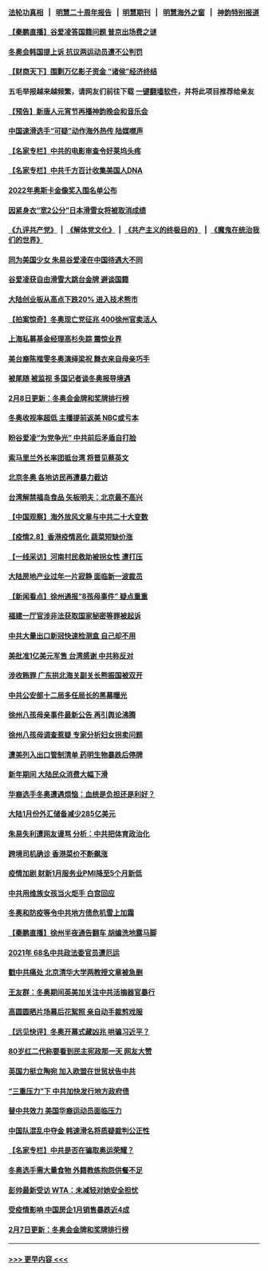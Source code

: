 #### [法轮功真相](https://github.com/gfw-breaker/truth/blob/master/README.md?t=0) &nbsp;&nbsp;|&nbsp;&nbsp; [明慧二十周年报告](https://github.com/gfw-breaker/mh-reports/blob/master/README.md?t=0) &nbsp;&nbsp;|&nbsp;&nbsp;[明慧期刊](https://github.com/gfw-breaker/mh-qikan) &nbsp;&nbsp;|&nbsp;&nbsp; [明慧海外之窗](https://github.com/gfw-breaker/mh-news/blob/master/README.md?t=0) &nbsp;&nbsp;|&nbsp;&nbsp; [神韵特别报道](https://github.com/gfw-breaker/mh-news/blob/master/shenyun.md?t=0)
#### [【秦鹏直播】谷爱凌答国籍问题 普京出场费之谜](../pages/nsc413/n13564137.md?t=02091001) 
#### [冬奥会韩国提上诉 抗议两运动员遭不公判罚](../pages/nsc413/n13564018.md?t=02091001) 
#### [【财商天下】围剿万亿影子资金 “诸侯”经济终结](../pages/nsc413/n13563588.md?t=02091001) 
#### 五毛举报越来越频繁，请网友们前往下载 [一键翻墙软件](https://github.com/gfw-breaker/ssr-accounts)，并将此项目推荐给亲友
#### [【预告】新唐人元宵节再播神韵晚会和音乐会](../pages/nsc413/n13561808.md?t=02091001) 
#### [中国速滑选手“可疑”动作海外热传 陆媒噤声](../pages/nsc413/n13563836.md?t=02091001) 
#### [【名家专栏】中共的电影审查令好莱坞头疼](../pages/nsc413/n13563184.md?t=02091001) 
#### [【名家专栏】中共千方百计收集美国人DNA](../pages/nsc413/n13563175.md?t=02091001) 
#### [2022年奥斯卡金像奖入围名单公布](../pages/nsc413/n13563708.md?t=02091001) 
#### [因紧身衣“宽2公分”日本滑雪女将被取消成绩](../pages/nsc413/n13563760.md?t=02091001) 
#### [《九评共产党》](https://github.com/begood0513/9ping.md/blob/master/README.md) &nbsp;|&nbsp; [《解体党文化》](../../../../jtdwh.md/blob/master/README.md)  &nbsp;|&nbsp; [《共产主义的终极目的》](../../../../gczydzjmd.md/blob/master/README.md) &nbsp;|&nbsp; [《魔鬼在统治我们的世界》](../../../../mgztzwmdsj.md/blob/master/README.md) 
#### [同为美国少女 朱易谷爱凌在中国待遇大不同](../pages/nsc413/n13563654.md?t=02091001) 
#### [谷爱凌获自由滑雪大跳台金牌 避谈国籍](../pages/nsc413/n13563366.md?t=02091001) 
#### [大陆创业板从高点下跌20% 进入技术熊市](../pages/nsc413/n13562682.md?t=02091001) 
#### [【拍案惊奇】冬奥现亡党征兆 400徐州官卖活人](../pages/nsc413/n13563311.md?t=02091001) 
#### [上海私募基金经理高杉失踪 震惊业界](../pages/nsc413/n13562774.md?t=02091001) 
#### [美台裔陈楷雯冬奥演绎梁祝 舞衣来自母亲巧手](../pages/nsc413/n13563627.md?t=02091001) 
#### [被尾随 被监视 多国记者谈冬奥报导境遇](../pages/nsc413/n13563606.md?t=02091001) 
#### [2月8日更新：冬奥会金牌和奖牌排行榜](../pages/nsc413/n13563137.md?t=02091001) 
#### [冬奥收视率超低 主播提前返美 NBC或亏本](../pages/nsc413/n13563491.md?t=02091001) 
#### [盼谷爱凌“为党争光” 中共前后矛盾自打脸](../pages/nsc413/n13563574.md?t=02091001) 
#### [索马里兰外长率团抵台湾 将晋见蔡英文](../pages/nsc413/n13563287.md?t=02091001) 
#### [北京冬奥 各地访民再遭暴力截访](../pages/nsc413/n13563418.md?t=02091001) 
#### [台湾解禁福岛食品 矢板明夫：北京最不高兴](../pages/nsc413/n13562725.md?t=02091001) 
#### [【中国观察】海外放风文章与中共二十大变数](../pages/nsc413/n13563206.md?t=02091001) 
#### [【疫情2.8】香港疫情恶化 蔬菜短缺价涨](../pages/nsc413/n13562599.md?t=02091001) 
#### [【一线采访】河南村民救助被拐女性 遭打压](../pages/nsc413/n13563256.md?t=02091001) 
#### [大陆房地产业过年一片寂静 面临新一波裁员](../pages/nsc413/n13563046.md?t=02091001) 
#### [【新闻看点】徐州通报“8孩母事件” 疑点重重](../pages/nsc413/n13561277.md?t=02091001) 
#### [福建一厅官涉非法获取国家秘密等罪被起诉](../pages/nsc413/n13562946.md?t=02091001) 
#### [中共大量出口新冠快速检测盒 自己却不用](../pages/nsc413/n13562804.md?t=02091001) 
#### [美批准1亿美元军售 台湾感谢 中共称反对](../pages/nsc413/n13562933.md?t=02091001) 
#### [涉收贿罪 广东拱北海关副关长熊振国被双开](../pages/nsc413/n13562885.md?t=02091001) 
#### [中共公安部十二局多任局长的黑幕曝光](../pages/nsc413/n13562630.md?t=02091001) 
#### [徐州八孩母亲事件最新公告 再引舆论沸腾](../pages/nsc413/n13562501.md?t=02091001) 
#### [徐州八孩母调查惹疑 专家分析妇女拐卖问题](../pages/nsc413/n13562102.md?t=02091001) 
#### [遭美列入出口管制清单 药明生物暴跌后停牌](../pages/nsc413/n13562604.md?t=02091001) 
#### [新年期间 大陆民众消费大幅下滑](../pages/nsc413/n13562524.md?t=02091001) 
#### [华裔选手冬奥遭遇烦恼：血统是负担还是利好？](../pages/nsc413/n13562184.md?t=02091001) 
#### [大陆1月份外汇储备减少285亿美元](../pages/nsc413/n13562497.md?t=02091001) 
#### [朱易失利遭网友谩骂 分析：中共把体育政治化](../pages/nsc413/n13562199.md?t=02091001) 
#### [跨境司机确诊 香港菜价不断飙涨](../pages/nsc413/n13562096.md?t=02091001) 
#### [疫情加剧 财新1月服务业PMI降至5个月新低](../pages/nsc413/n13561797.md?t=02091001) 
#### [中共用维族女孩当火炬手 白宫回应](../pages/nsc413/n13561822.md?t=02091001) 
#### [冬奥和防疫等令中共地方债危机雪上加霜](../pages/nsc413/n13561527.md?t=02091001) 
#### [【秦鹏直播】徐州半夜通告翻车 胡编洗地露马脚](../pages/nsc413/n13561672.md?t=02091001) 
#### [2021年 68名中共政法委官员遭厄运](../pages/nsc413/n13560724.md?t=02091001) 
#### [戳中共痛处 北京清华大学两教授文章被急删](../pages/nsc413/n13561873.md?t=02091001) 
#### [王友群：冬奥期间英美加关注中共活摘器官暴行](../pages/nsc413/n13561171.md?t=02091001) 
#### [高圆圆晒片场幕后花絮照 亲自动手裁剪戏服](../pages/nsc413/n13561246.md?t=02091001) 
#### [【远见快评】冬奥开幕式藏凶兆 哄骗习近平？](../pages/nsc413/n13561597.md?t=02091001) 
#### [80岁红二代称要看到民主宪政那一天 网友大赞](../pages/nsc413/n13561565.md?t=02091001) 
#### [英国力挺立陶宛 加入欧盟在世贸状告中共](../pages/nsc413/n13561493.md?t=02091001) 
#### [“三重压力”下 中共加快发行地方政府债](../pages/nsc413/n13561529.md?t=02091001) 
#### [替中共效力 美国华裔运动员面临压力](../pages/nsc413/n13561194.md?t=02091001) 
#### [中国队混乱中夺金 韩速滑名将质疑裁判公正性](../pages/nsc413/n13561259.md?t=02091001) 
#### [【名家专栏】中共是否在骗取奥运荣耀？](../pages/nsc413/n13560743.md?t=02091001) 
#### [冬奥选手需大量食物 外籍教练抱怨供餐不足](../pages/nsc413/n13561348.md?t=02091001) 
#### [彭帅最新受访 WTA：未减轻对她安全担忧](../pages/nsc413/n13561444.md?t=02091001) 
#### [受疫情影响 中国房企1月销售暴跌近4成](../pages/nsc413/n13561349.md?t=02091001) 
#### [2月7日更新：冬奥会金牌和奖牌排行榜](../pages/nsc413/n13561384.md?t=02091001) 

----
#### [ >>> 更早内容 <<< ](../indexes/nsc413-earlier.md)
